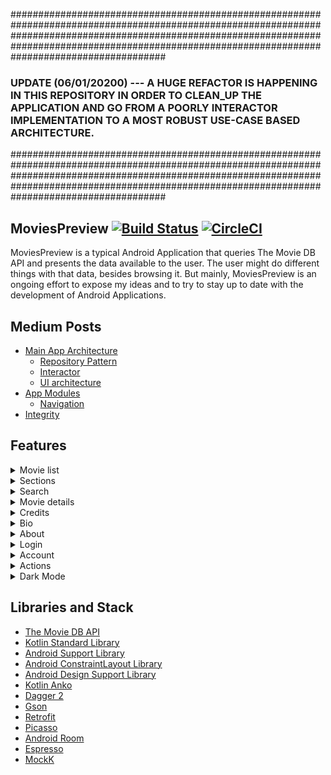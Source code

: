 ############################################################################################################################################################################################################################################################

### UPDATE (06/01/20200) --- A HUGE REFACTOR IS HAPPENING IN THIS REPOSITORY IN ORDER TO CLEAN_UP THE APPLICATION AND GO FROM A POORLY INTERACTOR IMPLEMENTATION TO A MOST ROBUST USE-CASE BASED ARCHITECTURE.

############################################################################################################################################################################################################################################################

## MoviesPreview [![Build Status](https://travis-ci.org/perettijuan/moviespreview.svg?branch=master)](https://travis-ci.org/perettijuan/moviespreview)  [![CircleCI](https://circleci.com/gh/perettijuan/moviespreview.svg?style=svg)](https://circleci.com/gh/perettijuan/moviespreview)

MoviesPreview is a typical Android Application that queries The Movie DB API and presents the data available to the user. The user might do different things with that data, besides browsing it. But mainly, MoviesPreview is an ongoing effort to expose my ideas and to try to stay up to date with the development of Android Applications.


## Medium Posts

  - [Main App Architecture](https://medium.com/@peretti.juan/moviespreview-the-android-app-architecture-a19221094292)
      - [Repository Pattern](https://medium.com/@peretti.juan/moviespreview-the-android-app-repository-architecture-d29d1e85fe60)
      - [Interactor](https://medium.com/@peretti.juan/moviespreview-the-android-app-architecture-the-interactor-3680f9dca6e4)
      - [UI architecture](https://medium.com/@peretti.juan/moviespreview-the-android-app-architecture-ui-architecture-4f4b8aacd066)
  - [App Modules](https://medium.com/@peretti.juan/moviespreview-the-android-app-project-modularization-6a9620ec356a)
      - [Navigation](https://medium.com/@peretti.juan/moviespreview-modularization-and-navigation-1a9bbeb28f08) 
  - [Integrity](https://medium.com/@peretti.juan/moviespreview-integrity-framework-8c034d2093bf)    

## Features

<details>
    <summary>Movie list</summary>

[![Lists gif](https://github.com/perettijuan/moviespreview/blob/develop/art/movieList.gif)](https://github.com/perettijuan/moviespreview/blob/develop/art/movieList.gif)

</details>

<details>
    <summary>Sections</summary>

[![Sections gif](https://github.com/perettijuan/moviespreview/blob/develop/art/sections.gif)](https://github.com/perettijuan/moviespreview/blob/develop/art/sections.gif)

</details>

<details>
    <summary>Search</summary>

[![Search gif](https://github.com/perettijuan/moviespreview/blob/develop/art/search.gif)](https://github.com/perettijuan/moviespreview/blob/develop/art/search.gif)

</details>

<details>
    <summary>Movie details</summary>

[![Details gif](https://github.com/perettijuan/moviespreview/blob/develop/art/movieDetails.gif)](https://github.com/perettijuan/moviespreview/blob/develop/art/movieDetails.gif)

</details>

<details>
    <summary>Credits</summary>

[![Credits gif](https://github.com/perettijuan/moviespreview/blob/develop/art/movieCredits.gif)](https://github.com/perettijuan/moviespreview/blob/develop/art/movieCredits.gif)

</details>

<details>
    <summary>Bio</summary>

[![Bio gif](https://github.com/perettijuan/moviespreview/blob/develop/art/bio.gif)](https://github.com/perettijuan/moviespreview/blob/develop/art/bio.gif)

</details>


<details>
    <summary>About</summary>

[![About gif](https://github.com/perettijuan/moviespreview/blob/develop/art/about.gif)](https://github.com/perettijuan/moviespreview/blob/develop/art/about.gif)

</details>

<details>
    <summary>Login</summary>

[![About gif](https://github.com/perettijuan/moviespreview/blob/develop/art/login.gif)](https://github.com/perettijuan/moviespreview/blob/develop/art/login.gif)

</details>

<details>
    <summary>Account</summary>

[![About gif](https://github.com/perettijuan/moviespreview/blob/develop/art/userAccount.gif)](https://github.com/perettijuan/moviespreview/blob/develop/art/userAccount.gif)

</details>

<details>
    <summary>Actions</summary>

[![Actions gif](https://github.com/perettijuan/moviespreview/blob/develop/art/movieActions.gif)](https://github.com/perettijuan/moviespreview/blob/develop/art/movieActions.gif)

</details>

<details>
    <summary>Dark Mode</summary>

[![NightMode gif](https://github.com/perettijuan/moviespreview/blob/develop/art/night-mode.gif)](https://github.com/perettijuan/moviespreview/blob/develop/art/night-mode.gif)

</details>

## Libraries and Stack

 - [The Movie DB API](https://www.themoviedb.org/documentation/api)
 - [Kotlin Standard Library](https://kotlinlang.org/api/latest/jvm/stdlib/index.html)
 - [Android Support Library](https://developer.android.com/topic/libraries/support-library/packages.html)
 - [Android ConstraintLayout Library](https://developer.android.com/training/constraint-layout/index.html)
 - [Android Design Support Library](https://developer.android.com/training/material/design-library.html)
 - [Kotlin Anko](https://github.com/Kotlin/anko)
 - [Dagger 2](https://github.com/codepath/android_guides/wiki/Dependency-Injection-with-Dagger-2)
 - [Gson](https://github.com/google/gson)
 - [Retrofit](http://square.github.io/retrofit/) 
 - [Picasso](https://square.github.io/picasso/) 
 - [Android Room](https://developer.android.com/topic/libraries/architecture/room.html) 
 - [Espresso](https://developer.android.com/training/testing/espresso/index.html) 
 - [MockK](https://github.com/mockk/mockk) 
